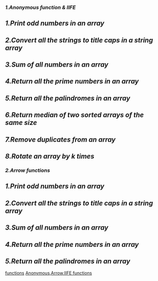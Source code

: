 
### **_1.Anonymous function & IIFE_**

## **_1.Print odd numbers in an array_**
## **_2.Convert all the strings to title caps in a string array_**
## **_3.Sum of all numbers in an array_**
## **_4.Return all the prime numbers in an array_**
## **_5.Return all the palindromes in an array_**
## **_6.Return median of two sorted arrays of the same size_**
## **_7.Remove duplicates from an array_**
## **_8.Rotate an array by k times_**

### **_2.Arrow functions_**

## **_1.Print odd numbers in an array_**
## **_2.Convert all the strings to title caps in a string array_**
## **_3.Sum of all numbers in an array_**
## **_4.Return all the prime numbers in an array_**
## **_5.Return all the palindromes in an array_**

[functions](index.html)
[Anonymous,Arrow,IIFE functions](script.js)

